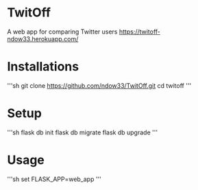 # TwitOff
A web app for comparing Twitter users
https://twitoff-ndow33.herokuapp.com/

# Installations

'''sh
git clone https://github.com/ndow33/TwitOff.git
cd twitoff
'''

# Setup 

'''sh
flask db init
flask db migrate
flask db upgrade
'''

# Usage 
'''sh
set FLASK_APP=web_app
'''
